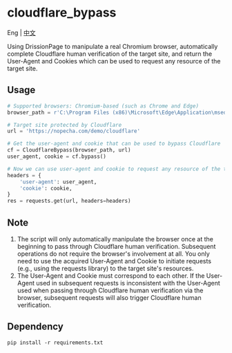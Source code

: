 # cloudflare_bypass

Eng | [中文](https://github.com/iyzyi/cloudflare_bypass/blob/master/README_CN.md)

Using DrissionPage to manipulate a real Chromium browser, automatically complete Cloudflare human verification of the target site, and return the User-Agent and Cookies which can be used to request any resource of the target site.

## Usage

```python
# Supported browsers: Chromium-based (such as Chrome and Edge)
browser_path = r'C:\Program Files (x86)\Microsoft\Edge\Application\msedge.exe'

# Target site protected by Cloudflare
url = 'https://nopecha.com/demo/cloudflare'

# Get the user-agent and cookie that can be used to bypass Cloudflare
cf = CloudflareBypass(browser_path, url)
user_agent, cookie = cf.bypass()

# Now we can use user-agent and cookie to request any resource of the target site protected by Cloudflare
headers = {
    'user-agent': user_agent,
    'cookie': cookie,
}
res = requests.get(url, headers=headers)
```

## Note

1. The script will only automatically manipulate the browser once at the beginning to pass through Cloudflare human verification. Subsequent operations do not require the browser's involvement at all. You only need to use the acquired User-Agent and Cookie to initiate requests (e.g., using the requests library) to the target site's resources.
2. The User-Agent and Cookie must correspond to each other. If the User-Agent used in subsequent requests is inconsistent with the User-Agent used when passing through Cloudflare human verification via the browser, subsequent requests will also trigger Cloudflare human verification.

## Dependency

```
pip install -r requirements.txt
```

